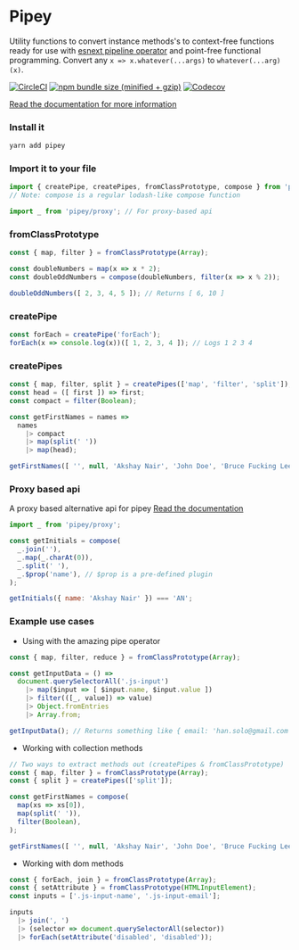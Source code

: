 
# Pipey
Utility functions to convert instance methods's to context-free functions ready for use with [esnext pipeline operator](https://github.com/tc39/proposal-pipeline-operator) and point-free functional programming. Convert any `x => x.whatever(...args)` to `whatever(...arg)(x)`.

[![CircleCI](https://img.shields.io/circleci/project/github/phenax/pipey/master.svg?style=for-the-badge)](https://circleci.com/gh/phenax/pipey)
[![npm bundle size (minified + gzip)](https://img.shields.io/bundlephobia/minzip/pipey.svg?style=for-the-badge)](https://www.npmjs.com/package/pipey)
[![Codecov](https://img.shields.io/codecov/c/github/phenax/pipey.svg?style=for-the-badge)](https://codecov.io/gh/phenax/pipey)


[Read the documentation for more information](https://github.com/phenax/pipey/tree/master/docs)


### Install it
```bash
yarn add pipey
```

### Import it to your file
```js
import { createPipe, createPipes, fromClassPrototype, compose } from 'pipey';
// Note: compose is a regular lodash-like compose function

import _ from 'pipey/proxy'; // For proxy-based api
```

### fromClassPrototype
```js
const { map, filter } = fromClassPrototype(Array);

const doubleNumbers = map(x => x * 2);
const doubleOddNumbers = compose(doubleNumbers, filter(x => x % 2));

doubleOddNumbers([ 2, 3, 4, 5 ]); // Returns [ 6, 10 ]
```

### createPipe
```js
const forEach = createPipe('forEach');
forEach(x => console.log(x))([ 1, 2, 3, 4 ]); // Logs 1 2 3 4
```

### createPipes
```js
const { map, filter, split } = createPipes(['map', 'filter', 'split']);
const head = ([ first ]) => first;
const compact = filter(Boolean);

const getFirstNames = names =>
  names
    |> compact
    |> map(split(' '))
    |> map(head);

getFirstNames([ '', null, 'Akshay Nair', 'John Doe', 'Bruce Fucking Lee' ]); // Returns ['Akshay', 'John', 'Bruce']
```

### Proxy based api
A proxy based alternative api for pipey
[Read the documentation](https://github.com/phenax/pipey/tree/master/docs/proxy.md)

```js
import _ from 'pipey/proxy';

const getInitials = compose(
  _.join(''),
  _.map(_.charAt(0)),
  _.split(' '),
  _.$prop('name'), // $prop is a pre-defined plugin
);

getInitials({ name: 'Akshay Nair' }) === 'AN';
```

### Example use cases

* Using with the amazing pipe operator
```js
const { map, filter, reduce } = fromClassPrototype(Array);

const getInputData = () =>
  document.querySelectorAll('.js-input')
    |> map($input => [ $input.name, $input.value ])
    |> filter(([_, value]) => value)
    |> Object.fromEntries
    |> Array.from;

getInputData(); // Returns something like { email: 'han.solo@gmail.com', name: 'Han Solo' }
```

* Working with collection methods
```js
// Two ways to extract methods out (createPipes & fromClassPrototype)
const { map, filter } = fromClassPrototype(Array);
const { split } = createPipes(['split']);

const getFirstNames = compose(
  map(xs => xs[0]),
  map(split(' ')),
  filter(Boolean),
);

getFirstNames([ '', null, 'Akshay Nair', 'John Doe', 'Bruce Fucking Lee' ]); // Returns ['Akshay', 'John', 'Bruce']
```


* Working with dom methods
```js
const { forEach, join } = fromClassPrototype(Array);
const { setAttribute } = fromClassPrototype(HTMLInputElement);
const inputs = ['.js-input-name', '.js-input-email'];

inputs
  |> join(', ')
  |> (selector => document.querySelectorAll(selector))
  |> forEach(setAttribute('disabled', 'disabled'));
```
